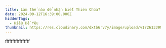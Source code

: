 ```yaml
---
title: Làm thế nào để nhận biết Thiên Chúa?
date: 2024-09-12T16:39:00.000Z
hiddenTags:
  - Hiểu Để Yêu
thumbnail: https://res.cloudinary.com/dxtb6rv7y/image/upload/v1726133991/z4730377509076_cd54abdebcf7f01c0496f5ca647432fe_iva9dk.jpg
---
```

fffffffffffffffff
